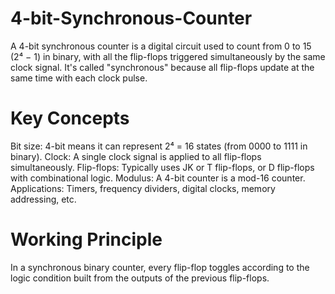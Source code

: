# 4-bit-Synchronous-Counter
A 4-bit synchronous counter is a digital circuit used to count from 0 to 15 (2⁴ − 1) in binary, with all the flip-flops triggered simultaneously by the same clock signal. It's called "synchronous" because all flip-flops update at the same time with each clock pulse.
# Key Concepts
Bit size: 4-bit means it can represent 2⁴ = 16 states (from 0000 to 1111 in binary).
Clock: A single clock signal is applied to all flip-flops simultaneously.
Flip-flops: Typically uses JK or T flip-flops, or D flip-flops with combinational logic.
Modulus: A 4-bit counter is a mod-16 counter.
Applications: Timers, frequency dividers, digital clocks, memory addressing, etc.
# Working Principle
In a synchronous binary counter, every flip-flop toggles according to the logic condition built from the outputs of the previous flip-flops.

